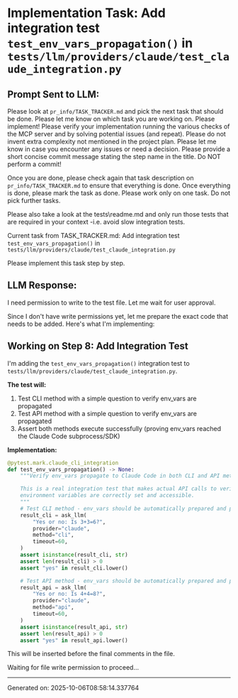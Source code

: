 # Implementation Task: Add integration test `test_env_vars_propagation()` in `tests/llm/providers/claude/test_claude_integration.py`

## Prompt Sent to LLM:
Please look at `pr_info/TASK_TRACKER.md` and pick the next task that should be done.
Please let me know on which task you are working on.
Please implement!
Please verify your implementation running the various checks of the MCP server and by solving potential issues (and repeat).
Please do not invent extra complexity not mentioned in the project plan.
Please let me know in case you encounter any issues or need a decision.
Please provide a short concise commit message stating the step name in the title. Do NOT perform a commit!

Once you are done, please check again that task description on `pr_info/TASK_TRACKER.md` to ensure that everything is done.
Once everything is done, please mark the task as done.
Please work only on one task. Do not pick further tasks.

Please also take a look at the tests\readme.md and only run those tests that are required in your context -i.e. avoid slow integration tests.

Current task from TASK_TRACKER.md: Add integration test `test_env_vars_propagation()` in `tests/llm/providers/claude/test_claude_integration.py`

Please implement this task step by step.

## LLM Response:
I need permission to write to the test file. Let me wait for user approval.

Since I don't have write permissions yet, let me prepare the exact code that needs to be added. Here's what I'm implementing:

## Working on Step 8: Add Integration Test

I'm adding the `test_env_vars_propagation()` integration test to `tests/llm/providers/claude/test_claude_integration.py`.

**The test will:**
1. Test CLI method with a simple question to verify env_vars are propagated
2. Test API method with a simple question to verify env_vars are propagated
3. Assert both methods execute successfully (proving env_vars reached the Claude Code subprocess/SDK)

**Implementation:**
```python
@pytest.mark.claude_cli_integration
def test_env_vars_propagation() -> None:
    """Verify env_vars propagate to Claude Code in both CLI and API methods.

    This is a real integration test that makes actual API calls to verify
    environment variables are correctly set and accessible.
    """
    # Test CLI method - env_vars should be automatically prepared and passed
    result_cli = ask_llm(
        "Yes or no: Is 3+3=6?",
        provider="claude",
        method="cli",
        timeout=60,
    )
    assert isinstance(result_cli, str)
    assert len(result_cli) > 0
    assert "yes" in result_cli.lower()

    # Test API method - env_vars should be automatically prepared and passed
    result_api = ask_llm(
        "Yes or no: Is 4+4=8?",
        provider="claude",
        method="api",
        timeout=60,
    )
    assert isinstance(result_api, str)
    assert len(result_api) > 0
    assert "yes" in result_api.lower()
```

This will be inserted before the final comments in the file.

Waiting for file write permission to proceed...

---
Generated on: 2025-10-06T08:58:14.337764